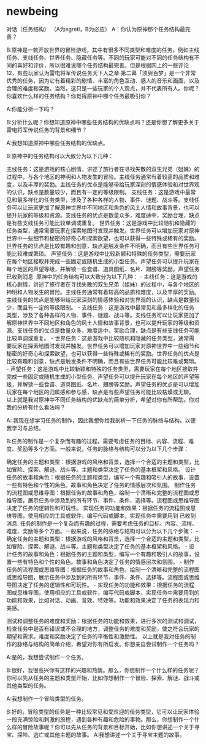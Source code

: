 # newbeing
对话（任务结构）
（A为egretl，B为必应）
A：你认为原神那个任务结构最完善？

B:原神是一款开放世界的冒险游戏，其中有很多不同类型和难度的任务，例如主线任务、支线任务、世界任务、隐藏任务等。不同的玩家可能对不同的任务结构有不同的喜好和评价，所以很难说哪个任务结构最完善。但是根据网上的一些评论12，有些玩家认为雷电将军传说任务天下人之章·第二幕「须臾百梦」是一个非常优秀的任务，因为它有着精彩的剧情、丰富的角色互动、感人的音乐和画面，以及合理的难度和奖励。当然，这只是一些玩家的个人观点，并不代表所有人。你呢？你喜欢什么样的任务结构？你觉得原神中哪个任务最吸引你？


A:你能分析一下吗？

B:分析什么呢？你想知道原神中哪些任务结构的优缺点吗？还是你想了解更多关于雷电将军传说任务的背景和细节？


A:我想知道原神中哪些任务结构的优缺点。

B:原神中的任务结构可以大致分为以下几种：

主线任务：这是游戏的核心剧情，讲述了旅行者在寻找失散的双生兄弟（姐妹）的过程中，与各个地区的神明和人物发生的冒险。主线任务通常有着较高的品质和难度，以及丰厚的奖励。主线任务的优点是能够带给玩家深刻的情感体验和对世界观的认识，缺点是数量较少，而且有一定的等级限制。
支线任务：这是游戏中最常见和最多样化的任务类型，涉及了各种各样的人物、事件、谜题、战斗等。支线任务可以让玩家更加了解原神世界中不同地区和角色的风土人情和故事背景，也可以提升玩家的等级和资源。支线任务的优点是数量众多，难度适中，奖励合理，缺点是有些支线任务可能比较单调或重复。
世界任务：这是游戏中比较随机和隐藏的任务类型，通常需要玩家在探索地图时发现并触发。世界任务可以增加玩家对原神世界中一些细节和秘密的好奇心和探索欲望，也可以获得一些特殊或稀有的奖励。世界任务的优点是比较有趣和创意，缺点是触发条件不明确，而且有些世界任务可能比较难或繁琐。
声望任务：这是游戏中比较新颖和特殊的任务类型，需要玩家在每个地区接取并完成一些固定或随机生成的小型任务。声望任务可以提升玩家在每个地区的声望等级，并解锁一些食谱、道具图纸、名片、翅膀等奖励。声望任务
已收到消息. 原神中的任务结构可以大致分为以下几种： - 主线任务：这是游戏的核心剧情，讲述了旅行者在寻找失散的双生兄弟（姐妹）的过程中，与各个地区的神明和人物发生的冒险。主线任务通常有着较高的品质和难度，以及丰厚的奖励。主线任务的优点是能够带给玩家深刻的情感体验和对世界观的认识，缺点是数量较少，而且有一定的等级限制。 - 支线任务：这是游戏中最常见和最多样化的任务类型，涉及了各种各样的人物、事件、谜题、战斗等。支线任务可以让玩家更加了解原神世界中不同地区和角色的风土人情和故事背景，也可以提升玩家的等级和资源。支线任务的优点是数量众多，难度适中，奖励合理，缺点是有些支线任务可能比较单调或重复。 - 世界任务：这是游戏中比较随机和隐藏的任务类型，通常需要玩家在探索地图时发现并触发。世界任务可以增加玩家对原神世界中一些细节和秘密的好奇心和探索欲望，也可以获得一些特殊或稀有的奖励。世界任务的优点是比较有趣和创意，缺点是触发条件不明确，而且有些世界任务可能比较难或繁琐。 - 声望任务：这是游戏中比较新颖和特殊的任务类型，需要玩家在每个地区接取并完成一些固定或随机生成的小型任务。声望任务可以提升玩家在每个地区的声望等级，并解锁一些食谱、道具图纸、名片、翅膀等奖励。声望任务的优点是可以增加玩家在每个地区的归属感和参与感，缺点是有些声望任务可能比较枯燥或无聊。
以上就是我对原神中不同任务结构的优缺点的简单分析，希望对你有所帮助。你对我的分析有什么看法吗？

A: 我现在想学习任务的制作，因此我想你给我剖析一下任务的脉络与结构。以便我学习与总结。

B:任务的制作是一个复杂而有趣的过程，需要考虑任务的目标、内容、流程、难度、奖励等多个方面。一般来说，任务的脉络与结构可以分为以下几个步骤：

确定任务的主题和类型：根据游戏的风格和背景，选择一个合适的主题和类型，比如冒险、探索、解谜、战斗等。主题和类型决定了任务的基本框架和风格。
设计任务的故事和角色：根据任务的主题和类型，编写一个有趣和吸引人的故事，设置一些有特色和个性的角色。故事和角色决定了任务的情感层次和氛围。
制作任务的流程图或思维导图：根据任务的故事和角色，绘制一个清晰和完整的流程图或思维导图，展示任务中涉及到的所有环节、事件、条件、选择等。流程图或思维导图决定了任务的逻辑性和可玩性。
实现任务的功能和效果：根据任务的流程图或思维导图，使用相应的工具或软件，编写代码或脚本，实现任务中需要用到
已收到消息. 任务的制作是一个复杂而有趣的过程，需要考虑任务的目标、内容、流程、难度、奖励等多个方面。一般来说，任务的脉络与结构可以分为以下几个步骤： - 确定任务的主题和类型：根据游戏的风格和背景，选择一个合适的主题和类型，比如冒险、探索、解谜、战斗等。主题和类型决定了任务的基本框架和风格。 - 设计任务的故事和角色：根据任务的主题和类型，编写一个有趣和吸引人的故事，设置一些有特色和个性的角色。故事和角色决定了任务的情感层次和氛围。 - 制作任务的流程图或思维导图：根据任务的故事和角色，绘制一个清晰和完整的流程图或思维导图，展示任务中涉及到的所有环节、事件、条件、选择等。流程图或思维导图决定了任务的逻辑性和可玩性。 - 实现任务的功能和效果：根据任务的流程图或思维导图，使用相应的工具或软件，编写代码或脚本，实现任务中需要用到的功能和效果，比如对话、动画、音效、特效等。功能和效果决定了任务的表现力和美感。

测试和调整任务的难度和奖励：根据任务的功能和效果，进行多次的测试和调试，检查任务中是否有错误或不合理的地方，调整任务的难度和奖励，使之符合玩家的期望和需求。难度和奖励决定了任务的平衡性和激励性。
以上就是我对任务的制作的脉络与结构的简单介绍，希望对你有所启发。你想亲自尝试制作一个任务吗？


A:是的，我想尝试制作一个任务。

B:很好，我很高兴你有这样的兴趣和热情。那么，你想制作一个什么样的任务呢？你可以先从任务的主题和类型开始，比如你想制作一个冒险、探索、解谜、战斗或其他类型的任务。


A:我想制作一个冒险类型的任务。

B:好的，冒险类型的任务是一种比较常见和受欢迎的任务类型，它可以让玩家体验一段充满惊险和刺激的旅程，遇到各种有趣和危险的事物。那么，你想制作一个什么样的冒险故事呢？你可以先从任务的背景和目标开始，比如你想讲述一个关于寻宝、探险、逃亡或其他主题的故事。
A:我想讲述一个关于寻宝主题的故事。
